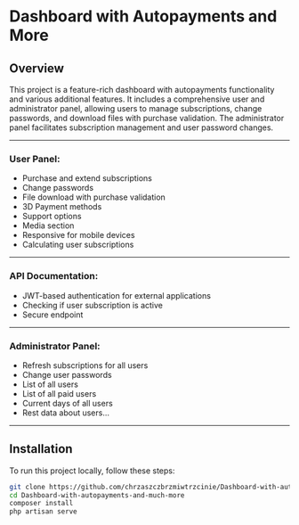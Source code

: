 # Dashboard with Autopayments and More

## Overview

This project is a feature-rich dashboard with autopayments functionality and various additional features. It includes a comprehensive user and administrator panel, allowing users to manage subscriptions, change passwords, and download files with purchase validation. The administrator panel facilitates subscription management and user password changes.

---

### User Panel:

- Purchase and extend subscriptions
- Change passwords
- File download with purchase validation
- 3D Payment methods
- Support options
- Media section
- Responsive for mobile devices
- Calculating user subscriptions
---

### API Documentation:

- JWT-based authentication for external applications
- Checking if user subscription is active
- Secure endpoint

---

### Administrator Panel:

- Refresh subscriptions for all users
- Change user passwords
- List of all users
- List of all paid users
- Current days of all users
- Rest data about users...

---

## Installation

To run this project locally, follow these steps:

```bash
git clone https://github.com/chrzaszczbrzmiwtrzcinie/Dashboard-with-autopayments-and-much-more.git
cd Dashboard-with-autopayments-and-much-more
composer install
php artisan serve
